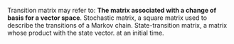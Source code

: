 Transition matrix may refer to: **The matrix associated with a change of basis for a vector space**. Stochastic matrix, a square matrix used to describe the transitions of a Markov chain. State-transition matrix, a matrix whose product with the state vector. at an initial time.